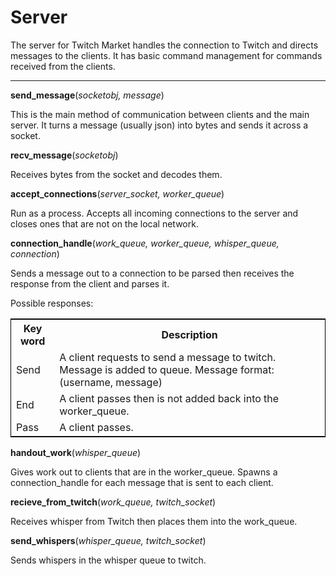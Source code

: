 
# Server

The server for Twitch Market handles the connection to Twitch and directs messages to the clients. It has basic command management for commands received from the clients.

---------------

**send_message**(*socketobj, message*)

This is the main method of communication between clients and the main server. It turns a message (usually json) into bytes and sends it across a socket.

**recv_message**(*socketobj*)

Receives bytes from the socket and decodes them.

**accept\_connections**(*server\_socket, worker\_queue*)

Run as a process. Accepts all incoming connections to the server and closes ones that are not on the local network.

**connection\_handle**(*work\_queue, worker\_queue, whisper\_queue, connection*)


Sends a message out to a connection to be parsed then receives the response from the client and parses it. 

Possible responses:

<table style="border: 1px solid black;">
	<tr>
		<th>Key word</th>
		<th>Description</th>
	</tr>
	<tr>
		<td>Send</td>
		<td>A client requests to send a message to twitch. Message is added to queue. Message format: (username, message)</td>
	</tr>
		<td>End</td>
		<td>A client passes then is not added back into the worker_queue.</td>
	<tr>
		<td>Pass</td>
		<td>A client passes.</td>
	</tr>
</table>

**handout_work**(*whisper\_queue*)

Gives work out to clients that are in the worker_queue. Spawns a connection_handle for each message that is sent to each client.

**recieve\_from\_twitch**(*work\_queue, twitch\_socket*)

Receives whisper from Twitch then places them into the work_queue.



**send_whispers**(*whisper\_queue, twitch\_socket*)

Sends whispers in the whisper queue to twitch.
